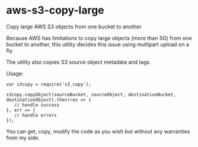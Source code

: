 # aws-s3-copy-large
Copy large AWS S3 objects from one bucket to another

Because AWS has limitations to copy large objects (more than 5G) from one bucket to another,
this utility decides this issue using multipart upload on a fly.

The utility also copies S3 source object metadata and tags.

Usage:
```
var s3copy = require('s3_copy');

s3copy.copyObject(sourceBucket, sourceObject, destinationBucket, destinationObject).then(res => {
   // handle success
}, err => {
   // handle errors
});

```

You can get, copy, modify the code as you wish but without any warranties from my side.


